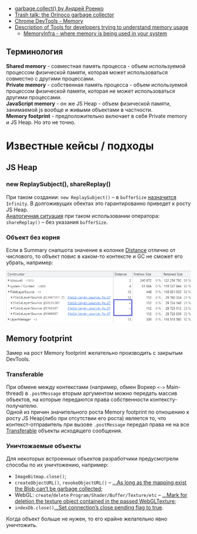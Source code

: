 - [garbage.collect() by Андрей Роенко](https://habr.com/ru/company/oleg-bunin/blog/433318/)
- [Trash talk: the Orinoco garbage collector](https://v8.dev/blog/trash-talk)
- [Chrome DevTools - Memory](https://developer.chrome.com/docs/devtools/#memory)
- [Description of Tools for developers trying to understand memory usage](https://chromium.googlesource.com/chromium/src/+/refs/heads/main/docs/memory/tools.md)
    - [MemoryInfra - where memory is being used in your system](https://chromium.googlesource.com/chromium/src/+/refs/heads/main/docs/memory-infra)

## Терминология

**Shared memory** - совместная память процесса - объем используемой процессом физической памяти, которая может использоваться совместно с другими процессами.  
**Private memory** - собственная память процесса - объем используемой процессом физической памяти, которая не может использоваться другими процессами.  
**JavaScript memory** - он же JS Heap - объем физической памяти, занимаемой js вообще и живыми объектами в частности.  
**Memory footprint** - предположительно включает в себя Private memory и JS Heap. Но это не точно.

# Известные кейсы / подходы

## JS Heap

### new ReplaySubject(), shareReplay()

При таком создании: `new ReplaySubject()` – в `bufferSize` [назначится](https://github.com/ReactiveX/rxjs/blob/master/src/internal/ReplaySubject.ts) `Infinity`.  B долгоживущих обектах это гарантированно приведет к росту JS Heap.  
[Аналогичная ситуация](https://github.com/ReactiveX/rxjs/blob/master/src/internal/operators/shareReplay.ts) при таком использовании оператора: `shareReplay()` – без указания `bufferSize`.

### Объект без корня

Если в Summary снапшота значение в колонке [Distance](https://developer.chrome.com/docs/devtools/memory-problems/memory-101/#retained_size) отлично от числового, то объект повис в каком-то контексте и GC не сможет его убрать, например:

![Отсутствует Distance](./data/distance-.png)

## Memory footprint

Замер на рост Memory footprint желательно производить с закрытым DevTools.

### Transferable

При обмене между контекстами (например, обмен Воркер `<->` Main-thread) в `.postMessage` вторым аргументом можно передать массив объектов, на которые передаются права собственности контексту-получателю.  
Одной из причин значительного роста Memory footprint по отношению к росту JS Heap(либо при отсутствии его роста) является то, что контекст-отправитель при вызове `.postMessage` передал права не на все [Transferable](https://developer.mozilla.org/en-US/docs/Glossary/Transferable_objects#supported_objects) объекты исходящего сообщения.

### Уничтожаемые объекты

Для некоторых встроенных объектов разработчики предусмотрели способы по их уничтожению, например:

- `ImageBitmap.close()`;
- `createObjectURL()`, `revokeObjectURL()` – [...As long as the mapping exist the Blob can’t be garbage collected](https://w3c.github.io/FileAPI/#url-intro);
- WebGL: `create`/`delete` `Program/Shader/Buffer/Texture/etc` – [...Mark for deletion the texture object contained in the passed WebGLTexture](https://www.khronos.org/registry/webgl/specs/latest/1.0/#5.14.8);
- `indexDb.close()`[...Set connection’s close pending flag to true](https://w3c.github.io/IndexedDB/#close-a-database-connection).

Когда объект больше не нужен, то его крайне желательно явно уничтожить.  
